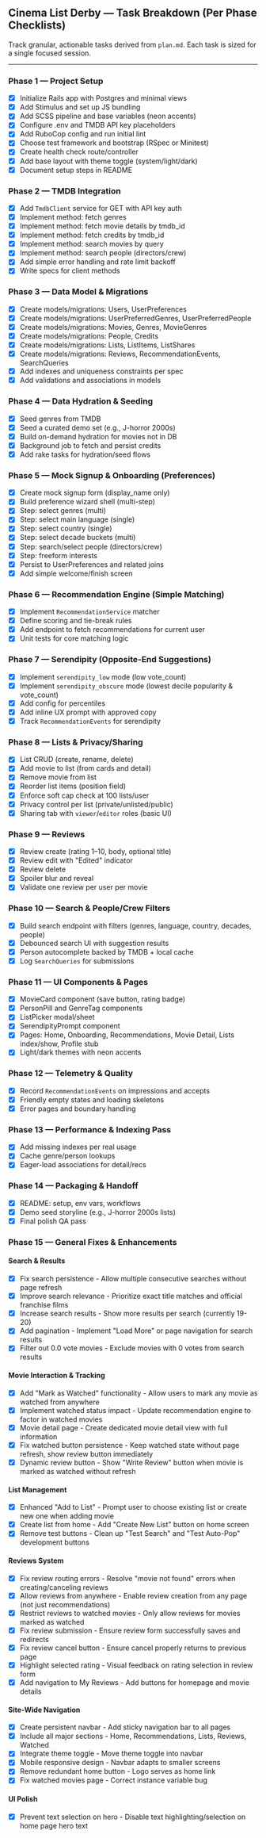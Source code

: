 ## Cinema List Derby — Task Breakdown (Per Phase Checklists)

Track granular, actionable tasks derived from `plan.md`. Each task is sized for a single focused session.

---

### Phase 1 — Project Setup
- [x] Initialize Rails app with Postgres and minimal views
- [x] Add Stimulus and set up JS bundling
- [x] Add SCSS pipeline and base variables (neon accents)
- [x] Configure .env and TMDB API key placeholders
- [x] Add RuboCop config and run initial lint
- [x] Choose test framework and bootstrap (RSpec or Minitest)
- [x] Create health check route/controller
- [x] Add base layout with theme toggle (system/light/dark)
- [x] Document setup steps in README

### Phase 2 — TMDB Integration
- [x] Add `TmdbClient` service for GET with API key auth
- [x] Implement method: fetch genres
- [x] Implement method: fetch movie details by tmdb_id
- [x] Implement method: fetch credits by tmdb_id
- [x] Implement method: search movies by query
- [x] Implement method: search people (directors/crew)
- [x] Add simple error handling and rate limit backoff
- [x] Write specs for client methods

### Phase 3 — Data Model & Migrations
- [x] Create models/migrations: Users, UserPreferences
- [x] Create models/migrations: UserPreferredGenres, UserPreferredPeople
- [x] Create models/migrations: Movies, Genres, MovieGenres
- [x] Create models/migrations: People, Credits
- [x] Create models/migrations: Lists, ListItems, ListShares
- [x] Create models/migrations: Reviews, RecommendationEvents, SearchQueries
- [x] Add indexes and uniqueness constraints per spec
- [x] Add validations and associations in models

### Phase 4 — Data Hydration & Seeding
- [x] Seed genres from TMDB
- [x] Seed a curated demo set (e.g., J-horror 2000s)
- [x] Build on-demand hydration for movies not in DB
- [x] Background job to fetch and persist credits
- [x] Add rake tasks for hydration/seed flows

### Phase 5 — Mock Signup & Onboarding (Preferences)
- [x] Create mock signup form (display_name only)
- [x] Build preference wizard shell (multi-step)
- [x] Step: select genres (multi)
- [x] Step: select main language (single)
- [x] Step: select country (single)
- [x] Step: select decade buckets (multi)
- [x] Step: search/select people (directors/crew)
- [x] Step: freeform interests
- [x] Persist to UserPreferences and related joins
- [x] Add simple welcome/finish screen

### Phase 6 — Recommendation Engine (Simple Matching)
- [x] Implement `RecommendationService` matcher
- [x] Define scoring and tie-break rules
- [x] Add endpoint to fetch recommendations for current user
- [x] Unit tests for core matching logic

### Phase 7 — Serendipity (Opposite-End Suggestions)
- [x] Implement `serendipity_low` mode (low vote_count)
- [x] Implement `serendipity_obscure` mode (lowest decile popularity & vote_count)
- [x] Add config for percentiles
- [x] Add inline UX prompt with approved copy
- [x] Track `RecommendationEvents` for serendipity

### Phase 8 — Lists & Privacy/Sharing
- [x] List CRUD (create, rename, delete)
- [x] Add movie to list (from cards and detail)
- [x] Remove movie from list
- [x] Reorder list items (position field)
- [x] Enforce soft cap check at 100 lists/user
- [x] Privacy control per list (private/unlisted/public)
- [x] Sharing tab with `viewer`/`editor` roles (basic UI)

### Phase 9 — Reviews
- [x] Review create (rating 1–10, body, optional title)
- [x] Review edit with "Edited" indicator
- [x] Review delete
- [x] Spoiler blur and reveal
- [x] Validate one review per user per movie

### Phase 10 — Search & People/Crew Filters
- [x] Build search endpoint with filters (genres, language, country, decades, people)
- [x] Debounced search UI with suggestion results
- [x] Person autocomplete backed by TMDB + local cache
- [x] Log `SearchQueries` for submissions

### Phase 11 — UI Components & Pages
- [x] MovieCard component (save button, rating badge)
- [x] PersonPill and GenreTag components
- [x] ListPicker modal/sheet
- [x] SerendipityPrompt component
- [x] Pages: Home, Onboarding, Recommendations, Movie Detail, Lists index/show, Profile stub
- [x] Light/dark themes with neon accents

### Phase 12 — Telemetry & Quality
- [x] Record `RecommendationEvents` on impressions and accepts
- [x] Friendly empty states and loading skeletons
- [x] Error pages and boundary handling

### Phase 13 — Performance & Indexing Pass
- [x] Add missing indexes per real usage
- [x] Cache genre/person lookups
- [x] Eager-load associations for detail/recs

### Phase 14 — Packaging & Handoff
- [x] README: setup, env vars, workflows
- [x] Demo seed storyline (e.g., J-horror 2000s lists)
- [x] Final polish QA pass

### Phase 15 — General Fixes & Enhancements

#### Search & Results
- [x] Fix search persistence - Allow multiple consecutive searches without page refresh
- [x] Improve search relevance - Prioritize exact title matches and official franchise films
- [x] Increase search results - Show more results per search (currently 19-20)
- [x] Add pagination - Implement "Load More" or page navigation for search results
- [x] Filter out 0.0 vote movies - Exclude movies with 0 votes from search results

#### Movie Interaction & Tracking
- [x] Add "Mark as Watched" functionality - Allow users to mark any movie as watched from anywhere
- [x] Implement watched status impact - Update recommendation engine to factor in watched movies
- [x] Movie detail page - Create dedicated movie detail view with full information
- [x] Fix watched button persistence - Keep watched state without page refresh, show review button immediately
- [x] Dynamic review button - Show "Write Review" button when movie is marked as watched without refresh

#### List Management
- [x] Enhanced "Add to List" - Prompt user to choose existing list or create new one when adding movie
- [x] Create list from home - Add "Create New List" button on home screen
- [x] Remove test buttons - Clean up "Test Search" and "Test Auto-Pop" development buttons

#### Reviews System
- [x] Fix review routing errors - Resolve "movie not found" errors when creating/canceling reviews
- [x] Allow reviews from anywhere - Enable review creation from any page (not just recommendations)
- [x] Restrict reviews to watched movies - Only allow reviews for movies marked as watched
- [x] Fix review submission - Ensure review form successfully saves and redirects
- [x] Fix review cancel button - Ensure cancel properly returns to previous page
- [x] Highlight selected rating - Visual feedback on rating selection in review form
- [x] Add navigation to My Reviews - Add buttons for homepage and movie details

#### Site-Wide Navigation
- [x] Create persistent navbar - Add sticky navigation bar to all pages
- [x] Include all major sections - Home, Recommendations, Lists, Reviews, Watched
- [x] Integrate theme toggle - Move theme toggle into navbar
- [x] Mobile responsive design - Navbar adapts to smaller screens
- [x] Remove redundant home button - Logo serves as home link
- [x] Fix watched movies page - Correct instance variable bug

#### UI Polish
- [x] Prevent text selection on hero - Disable text highlighting/selection on home page hero text

